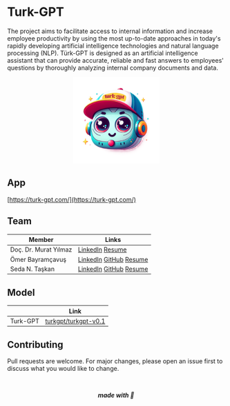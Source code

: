 # Turk-GPT

The project aims to facilitate access to internal information and increase employee productivity by using the most up-to-date approaches in today's rapidly developing artificial intelligence technologies and natural language processing (NLP). Türk-GPT is designed as an artificial intelligence assistant that can provide accurate, reliable and fast answers to employees' questions by thoroughly analyzing internal company documents and data.

<p align="center">
    <img src="https://github.com/turkgpt/.github/raw/main/profile/asset/logo.png" width="200" />
</p>

## App
[https://turk-gpt.com/](https://turk-gpt.com/)   


## Team
| Member                | Links                                                                                                                                     |
| --------------------- | ----------------------------------------------------------------------------------------------------------------------------------------- |
| Doç. Dr. Murat Yılmaz | [LinkedIn](https://www.linkedin.com/in/muraty/)                             [Resume](https://avesis.gazi.edu.tr/my/indir?languageCode=tr) |
| Ömer Bayramçavuş      | [LinkedIn](https://openai.com/product) [GitHub](https://openai.com/product) [Resume](https://flowcv.com/resume/vdrc3d3ie9)                |
| Seda N. Taşkan        | [LinkedIn](https://openai.com/product) [GitHub](https://openai.com/product) [Resume](https://flowcv.com/resume/mow53g12eb)                |

## Model
|                       | Link                                                                                                                                      |
| --------------------- | ----------------------------------------------------------------------------------------------------------------------------------------- |
| Turk-GPT               | [turkgpt/turkgpt-v0.1](https://huggingface.co/turkgpt/turkgpt-v0.1)                                                                            |


## Contributing

Pull requests are welcome. For major changes, please open an issue first to discuss what you would like to change.

<br>

<p align="center">
    <i>
        <b>
    made with 🤍
        </b>
    </i>
</p>

